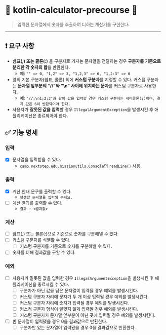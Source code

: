 # 🧮 kotlin-calculator-precourse 🧮

> 입력한 문자열에서 숫자를 추출하여 더하는 계산기를 구현한다.
***

## ❗ 요구 사항

- **쉼표(,) 또는 콜론(:)** 을 구분자로 가지는 문자열을 전달하는 경우 **구분자를 기준으로 분리한 각 숫자의 합**을 반환한다.
    - 예: `"" => 0, "1,2" => 3, "1,2,3" => 6, "1,2:3" => 6`
- 앞의 기본 구분자(쉼표, 콜론) 외에 **커스텀 구분자**를 지정할 수 있다. 커스텀 구분자는 **문자열 앞부분의 "//"와 "\n" 사이에 위치하는 문자**를 커스텀 구분자로 사용한다.
    - 예: `"//;\n1;2;3"과 같이 값을 입력할 경우 커스텀 구분자는 세미콜론(;)이며, 결과 값은 6이 반환되어야 한다.`
- 사용자가 **잘못된 값을 입력**할 경우 `IllegalArgumentException`을 발생시킨 후 애플리케이션은 종료되어야 한다.

## ✅ 기능 명세

### 입력

- [X] 문자열을 입력받을 수 있다.
    - `camp.nextstep.edu.missionutils.Console`의 `readLine()` 사용

### 출력

- [X] 계산 안내 문구를 출력할 수 있다.
    - `덧셈할 문자열을 입력해 주세요.`
- [ ] 계산 결과를 출력할 수 있다.
    - `결과 : <결과값>`

### 계산

- [ ] 쉼표(,) 또는 콜론(:)으로 기준으로 숫자를 구분해낼 수 있다.
- [ ] 커스텀 구분자를 식별할 수 있다.
    - [ ] 커스텀 구분자를 기준으로 숫자를 구분해낼 수 있다.
- [ ] 숫자를 더해 결과값을 구할 수 있다.

### 예외

- [ ] 사용자가 잘못된 값을 입력한 경우 `IllegalArgumentException`을 발생시킨 후 애플리케이션을 종료시킬 수 있다.
    - [ ] 구분자가 아닌 값을 담은 문자열이 입력될 경우 예외를 발생시킨다.
    - [ ] 커스텀 구분자 자리에 문자가 두 개 이상 입력될 경우 예외를 발생시킨다.
    - [ ] 커스텀 구분자 자리에 숫자가 입력될 경우 예외를 발생시킨다.
    - [ ] 커스컴 구분자 형식이 알맞지 않게 입력될 경우 예외를 발생시킨다.
    - [ ] 커스텀 구분자가 문자열 앞부분이 아닌 곳에 입력될 경우 예외를 발생시킨다.
- [ ] 빈 문자열이 입력됐을 경우 0을 결과값으로 반환한다.
    - [ ] 구분자만 있는 문자열이 입력됐을 경우 0을 결과값으로 반환한다.